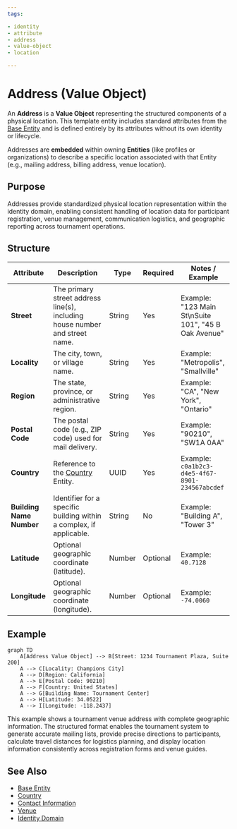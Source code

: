 ```yaml
---
tags:

- identity
- attribute
- address
- value-object
- location

---
```


# Address (Value Object)

An **Address** is a **Value Object** representing the structured components of a physical location.
This template entity includes standard attributes from the [Base Entity](../../foundation/base_entity.md)
and is defined entirely by its attributes without its own identity or lifecycle.

Addresses are **embedded** within owning **Entities** (like profiles or organizations) to describe a specific
location associated with that Entity (e.g., mailing address, billing address, venue location).

## Purpose

Addresses provide standardized physical location representation within the identity domain, enabling consistent
handling of location data for participant registration, venue management, communication logistics, and geographic
reporting across tournament operations.

## Structure

| Attribute                | Description                                                                                 | Type   | Required | Notes / Example                                      |
| ------------------------ | ------------------------------------------------------------------------------------------- | ------ | -------- | ---------------------------------------------------- |
| **Street**               | The primary street address line(s), including house number and street name.                 | String | Yes      | Example: "123 Main St\nSuite 101", "45 B Oak Avenue" |
| **Locality**             | The city, town, or village name.                                                            | String | Yes      | Example: "Metropolis", "Smallville"                  |
| **Region**               | The state, province, or administrative region.                                              | String | Yes      | Example: "CA", "New York", "Ontario"                 |
| **Postal Code**          | The postal code (e.g., ZIP code) used for mail delivery.                                    | String | Yes      | Example: "90210", "SW1A 0AA"                         |
| **Country**              | Reference to the [Country](country.md) Entity.                                             | UUID   | Yes      | Example: `c0a1b2c3-d4e5-4f67-8901-234567abcdef`      |
| **Building Name Number** | Identifier for a specific building within a complex, if applicable.                         | String | No       | Example: "Building A", "Tower 3"                     |
| **Latitude**             | Optional geographic coordinate (latitude).                                                  | Number | Optional | Example: `40.7128`                                   |
| **Longitude**            | Optional geographic coordinate (longitude).                                                 | Number | Optional | Example: `-74.0060`                                  |

## Example

```mermaid
graph TD
    A[Address Value Object] --> B[Street: 1234 Tournament Plaza, Suite 200]
    A --> C[Locality: Champions City]
    A --> D[Region: California]
    A --> E[Postal Code: 90210]
    A --> F[Country: United States]
    A --> G[Building Name: Tournament Center]
    A --> H[Latitude: 34.0522]
    A --> I[Longitude: -118.2437]
```

This example shows a tournament venue address with complete geographic information. The structured format enables
the tournament system to generate accurate mailing lists, provide precise directions to participants, calculate
travel distances for logistics planning, and display location information consistently across registration forms
and venue guides.

## See Also

- [Base Entity](../../foundation/base_entity.md)
- [Country](country.md)
- [Contact Information](../contact_information.md)
- [Venue](../../venue/venue.md)
- [Identity Domain](../README.md)
